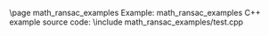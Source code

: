 \page math_ransac_examples Example: math_ransac_examples
C++ example source code:
\include math_ransac_examples/test.cpp
